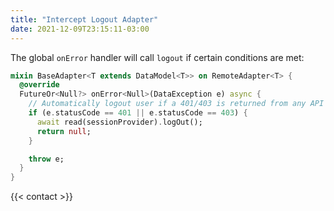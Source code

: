 ```yaml
---
title: "Intercept Logout Adapter"
date: 2021-12-09T23:15:11-03:00
---
```


The global `onError` handler will call `logout` if certain conditions are met:

```dart
mixin BaseAdapter<T extends DataModel<T>> on RemoteAdapter<T> {
  @override
  FutureOr<Null?> onError<Null>(DataException e) async {
    // Automatically logout user if a 401/403 is returned from any API response.
    if (e.statusCode == 401 || e.statusCode == 403) {
      await read(sessionProvider).logOut();
      return null;
    }

    throw e;
  }
}
```

{{< contact >}}